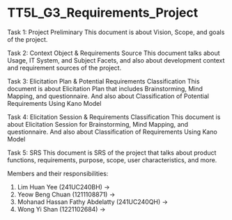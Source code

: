 # TT5L_G3_Requirements_Project
Task 1: Project Preliminary 
This document is about Vision, Scope, and goals of the project.


Task 2: Context Object & Requirements Source
This document talks about Usage, IT System, and Subject Facets, and also about development context and requirement sources of the project.


Task 3: Elicitation Plan & Potential Requirements Classification
This document is about Elicitation Plan that includes Brainstorming, Mind Mapping, and questionnaire. And also about Classification of Potential Requirements Using Kano Model


Task 4: Elicitation Session & Requirements Classification
This document is about Elicitation Session for Brainstorming, Mind Mapping, and questionnaire. And also about Classification of Requirements Using Kano Model 


Task 5: SRS
This document is SRS of the project that talks about product functions, requirements, purpose, scope, user characteristics, and more.

Members and their responsibilities:
1) Lim Huan Yee (241UC240BH) ->
2) Yeow Beng Chuan (1211108871) ->
3) Mohanad Hassan Fathy Abdelatty (241UC240QH) ->
4) Wong Yi Shan (1221102684) ->
